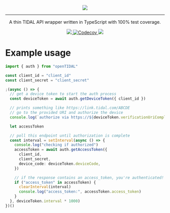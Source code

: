 <p align="center">
  <a href="https://github.com/openTIDAL/openTIDAL.ts" target="_blank">
    <img src="https://colo.vaaski.com/static/openTIDAL-banner.svg">
  </a>
</p>
<hr>

<p align="center">
  A thin TIDAL API wrapper written in TypeScript with 100% test coverage.
</p>

<p align="center">
  <a href="https://npmjs.org/package/opentidal" alt="version">
    <img src="https://img.shields.io/npm/v/opentidal.svg?style=for-the-badge">
  </a>
  <a href="https://codecov.io/gh/openTIDAL/openTIDAL.js" alt="downloads">
    <img alt="Codecov" src="https://img.shields.io/codecov/c/gh/openTIDAL/openTIDAL.ts?style=for-the-badge">
  </a>
  <a href="https://npmjs.org/package/opentidal" alt="downloads">
    <img src="https://img.shields.io/npm/dw/opentidal.svg?style=for-the-badge">
  </a>
</p>

# Example usage

```ts
import { auth } from "openTIDAL"

const client_id = "client_id"
const client_secret = "client_secret"

;(async () => {
  // get a device token to start the auth process
  const deviceToken = await auth.getDeviceToken({ client_id })

  // prints something like https://link.tidal.com/ABCDE
  // go to the provided URI and authorize the device
  console.log(`authorize via https://${deviceToken.verificationUriComplete}`)

  let accessToken

  // poll this endpoint until authorization is complete
  const interval = setInterval(async () => {
    console.log("checking if authorized")
    accessToken = await auth.getAccessToken({
      client_id,
      client_secret,
      device_code: deviceToken.deviceCode,
    })

    // if the response contains an access_token, you're authenticated!
    if ("access_token" in accessToken) {
      clearInterval(interval)
      console.log("access_token:", accessToken.access_token)
    }
  }, deviceToken.interval * 1000)
})()
```
